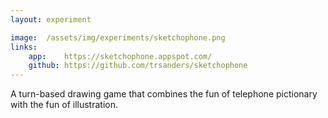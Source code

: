 ```yaml
---
layout: experiment

image:  /assets/img/experiments/sketchophone.png
links:
    app:    https://sketchophone.appspot.com/
    github: https://github.com/trsanders/sketchophone
---
```


A turn-based drawing game that combines the fun of telephone pictionary with the fun
of illustration.
